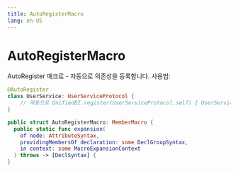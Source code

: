 ```yaml
---
title: AutoRegisterMacro
lang: en-US
---
```


# AutoRegisterMacro

AutoRegister 매크로 - 자동으로 의존성을 등록합니다.
사용법:
```swift
@AutoRegister
class UserService: UserServiceProtocol {
    // 자동으로 UnifiedDI.register(UserServiceProtocol.self) { UserService() } 생성
}
```

```swift
public struct AutoRegisterMacro: MemberMacro {
  public static func expansion(
    of node: AttributeSyntax,
    providingMembersOf declaration: some DeclGroupSyntax,
    in context: some MacroExpansionContext
  ) throws -> [DeclSyntax] {
}
```

